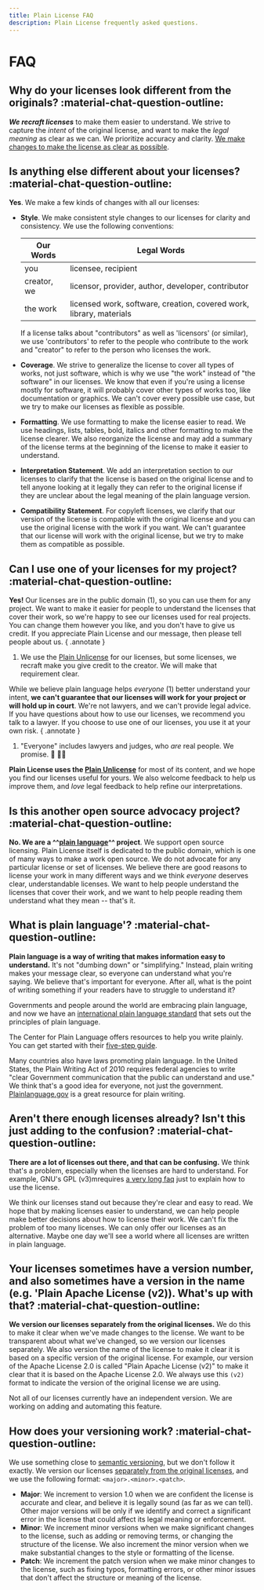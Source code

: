 ```yaml
---
title: Plain License FAQ
description: Plain License frequently asked questions.
---
```


# FAQ

## Why do your licenses look different from the originals?  :material-chat-question-outline:

***We recraft licenses*** to make them easier to understand. We strive to capture the *intent* of the original license, and want to make the *legal meaning* as clear as we can. We prioritize accuracy and clarity. [We make changes to make the license as clear as possible](#is-anything-else-different-about-your-licenses--material-chat-question-outline).

## Is anything else different about your licenses?  :material-chat-question-outline:

**Yes**. We make a few kinds of changes with all our licenses:

-   **Style**. We make consistent style changes to our licenses for clarity and consistency. We use the following conventions:

    | Our Words | Legal Words |
    |-----------|-------------|
    | you        | licensee, recipient |
    | creator, we   | licensor, provider, author, developer, contributor |
    | the work  | licensed work, software, creation, covered work, library, materials |

    If a license talks about "contributors" as well as 'licensors' (or similar), we use 'contributors' to refer to the people who contribute to the work and "creator" to refer to the person who licenses the work.

-   **Coverage**. We strive to generalize the license to cover all types of works, not just software, which is why we use "the work" instead of "the software" in our licenses. We know that even if you're using a license mostly for software, it will probably cover other types of works too, like documentation or graphics. We can't cover every possible use case, but we try to make our licenses as flexible as possible.
-   **Formatting**. We use formatting to make the license easier to read. We use headings, lists, tables, bold, italics and other formatting to make the license clearer. We also reorganize the license and may add a summary of the license terms at the beginning of the license to make it easier to understand.
-   **Interpretation Statement**. We add an interpretation section to our licenses to clarify that the license is based on the original license and to tell anyone looking at it legally they can refer to the original license if they are unclear about the legal meaning of the plain language version.
-   **Compatibility Statement**. For copyleft licenses, we clarify that our version of the license is compatible with the original license and you can use the original license with the work if you want. We can't guarantee that our license will work with the original license, but we try to make them as compatible as possible.

## Can I use one of your licenses for my project?  :material-chat-question-outline:

**Yes!** Our licenses are in the public domain (1), so you can use them for any project. We want to make it easier for people to understand the licenses that cover their work, so we're happy to see our licenses used for real projects. You can change them however you like, and you don't have to give us credit. If you appreciate Plain License and our message, then please tell people about us.
{ .annotate }

1. We use the [Plain Unlicense](../licenses/public-domain/unlicense.md) for our licenses, but some licenses, we recraft make you give credit to the creator. We will make that requirement clear.

While we believe plain language helps *everyone* (1) better understand your intent, **we can't guarantee that our licenses will work for your project or will hold up in court**. We're not lawyers, and we can't provide legal advice. If you have questions about how to use our licenses, we recommend you talk to a lawyer. If you choose to use one of our licenses, you use it at your own risk.
{ .annotate }

1. "Everyone" includes lawyers and judges, who *are* real people. We promise. :briefcase: :woman_judge:

**Plain License uses the [Plain Unlicense](../licenses/public-domain/unlicense.md)** for most of its content, and we hope you find our licenses useful for yours. We also welcome feedback to help us improve them, and *love* legal feedback to help refine our interpretations.

## Is this another open source advocacy project?  :material-chat-question-outline:

**No. We are a ^^[plain language](#what-is-plain-language--material-chat-question-outline)^^ project**. We support open source licensing. Plain License itself is dedicated to the public domain, which is one of many ways to make a work open source. We do not advocate for any particular license or set of licenses. We believe there are good reasons to license your work in many different ways and we think *everyone* deserves clear, understandable licenses. We want to help people understand the licenses that cover their work, and we want to help people reading them understand what they mean -- that's it.

## What is plain language'?  :material-chat-question-outline:

**Plain language is a way of writing that makes information easy to understand.** It's not "dumbing down" or "simplifying." Instead, plain writing makes your message clear, so everyone can understand what you're saying. We believe that's important for everyone. After all, what is the point of writing something if your readers have to struggle to understand it?

Governments and people around the world are embracing plain language, and now we have an [international plain language standard](https://www.iso.org/standard/71632.html) that sets out the principles of plain language.

The Center for Plain Language offers resources to help you write plainly. You can get started with their [five-step guide](https://centerforplainlanguage.org/learning-training/five-steps-plain-language/).

Many countries also have laws promoting plain language. In the United States, the Plain Writing Act of 2010 requires federal agencies to write "clear Government communication that the public can understand and use." We think that's a good idea for everyone, not just the government. [Plainlanguage.gov](https://www.plainlanguage.gov/) is a great resource for plain writing.

## Aren't there enough licenses already? Isn't this just adding to the confusion?  :material-chat-question-outline:

**There are a lot of licenses out there, and that can be confusing.** We think that's a problem, especially when the licenses are hard to understand. For example, GNU's GPL (v3)mrequires [a very long faq](https://www.gnu.org/licenses/gpl-faq.html) just to explain how to use the license.

We think our licenses stand out because they're clear and easy to read. We hope that by making licenses easier to understand, we can help people make better decisions about how to license their work. We can't fix the problem of too many licenses. We can only offer our licenses as an alternative. Maybe one day we'll see a world where all licenses are written in plain language.

## Your licenses sometimes have a version number, and also sometimes have a version in the name (e.g. 'Plain Apache License (v2)). What's up with that? :material-chat-question-outline:

**We version our licenses separately from the original licenses.** We do this to make it clear when we've made changes to the license. We want to be transparent about what we've changed, so we version our licenses separately. We also version the name of the license to make it clear it is based on a specific version of the original license. For example, our version of the Apache License 2.0 is called "Plain Apache License (v2)" to make it clear that it is based on the Apache License 2.0. We always use this `(v2)` format to indicate the version of the original license we are using.

Not all of our licenses currently have an independent version. We are working on adding and automating this feature.

## How does your versioning work?  :material-chat-question-outline:

We use something close to [semantic versioning](https://semver.org/), but we don't follow it exactly. We version our licenses [separately from the original licenses](#your-licenses-sometimes-have-a-version-number-and-also-sometimes-have-a-version-in-the-name-eg-plain-apache-license-v2-whats-up-with-that-material-chat-question-outline), and we use the following format: `<major>.<minor>.<patch>`.

- **Major**: We increment to version 1.0 when we are confident the license is accurate and clear, and believe it is legally sound (as far as we can tell). Other major versions will be only if we identify and correct a significant error in the license that could affect its legal meaning or enforcement.
- **Minor**: We increment minor versions when we make significant changes to the license, such as adding or removing terms, or changing the structure of the license. We also increment the minor version when we make substantial changes to the style or formatting of the license.
- **Patch**: We increment the patch version when we make minor changes to the license, such as fixing typos, formatting errors, or other minor issues that don't affect the structure or meaning of the license.
